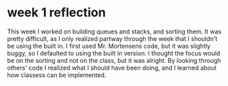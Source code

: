 # week 1 reflection

This week I worked on building queues and stacks, and sorting them. It was pretty difficult, as I only realized partway through the week that I shouldn't be using the built in. I first used Mr. Mortensens code, but it was slightly buggy, so I defaulted to using the built in version. I thought the focus would be on the sorting and not on the class, but it was alright. By looking through others' code I realized what I should have been doing, and I learned about how classess can be implemented. 
